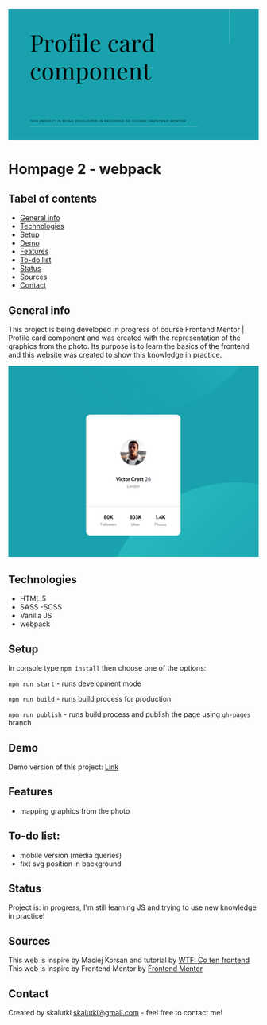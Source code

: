 ![cover](gh/cover.png)

# Hompage 2 - webpack

## Tabel of contents

- [General info](#general-info)
- [Technologies](#technologies)
- [Setup](#setup)
- [Demo](#demo)
- [Features](#features)
- [To-do list](#to-do-list)
- [Status](#status)
- [Sources](#sources)
- [Contact](#contact)

## General info

This project is being developed in progress of course Frontend Mentor | Profile card component and was created with the representation of the graphics from the photo. Its purpose is to learn the basics of the frontend and this website was created to show this knowledge in practice.

![screenshot](gh/desktop.JPG)

## Technologies

- HTML 5
- SASS -SCSS
- Vanilla JS
- webpack

## Setup

In console type `npm install` then choose one of the options:

`npm run start` - runs development mode

`npm run build` - runs build process for production

`npm run publish` - runs build process and publish the page using `gh-pages` branch

## Demo

Demo version of this project: [Link](https://skalutki.github.io/Frontend_mentor_Profile_card/)

## Features

- mapping graphics from the photo

## To-do list:

- mobile version (media queries)
- fixt svg position in background

## Status

Project is: in progress, I'm still learning JS and trying to use new knowledge in practice!

## Sources

This web is inspire by Maciej Korsan and tutorial by [WTF: Co ten frontend](https://cotenfrontend.pl/)
This web is inspire by Frontend Mentor by [Frontend Mentor](https://www.frontendmentor.io/challenges/profile-card-component-cfArpWshJ)

## Contact

Created by skalutki <skalutki@gmail.com> - feel free to contact me!
